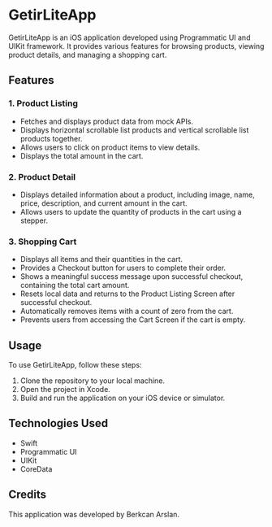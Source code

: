 # GetirLiteApp

GetirLiteApp is an iOS application developed using Programmatic UI and UIKit framework. It provides various features for browsing products, viewing product details, and managing a shopping cart.

## Features

### 1. Product Listing
- Fetches and displays product data from mock APIs.
- Displays horizontal scrollable list products and vertical scrollable list products together.
- Allows users to click on product items to view details.
- Displays the total amount in the cart.

### 2. Product Detail
- Displays detailed information about a product, including image, name, price, description, and current amount in the cart.
- Allows users to update the quantity of products in the cart using a stepper.

### 3. Shopping Cart
- Displays all items and their quantities in the cart.
- Provides a Checkout button for users to complete their order.
- Shows a meaningful success message upon successful checkout, containing the total cart amount.
- Resets local data and returns to the Product Listing Screen after successful checkout.
- Automatically removes items with a count of zero from the cart.
- Prevents users from accessing the Cart Screen if the cart is empty.

## Usage

To use GetirLiteApp, follow these steps:

1. Clone the repository to your local machine.
2. Open the project in Xcode.
3. Build and run the application on your iOS device or simulator.

## Technologies Used

- Swift
- Programmatic UI
- UIKit
- CoreData

## Credits

This application was developed by Berkcan Arslan.
